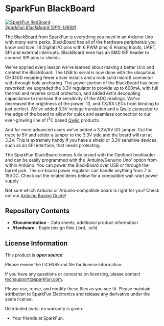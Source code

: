 SparkFun BlackBoard
============================

[![SparkFun RedBoard](https://cdn.sparkfun.com//assets/parts/1/2/8/6/7/14669-BlackBoard-01.jpg)  
*SparkFun BlackBoard (SPX-14669)*](https://www.sparkfun.com/products/14669)

The BlackBoard from SparkFun is everything you need in an Arduino Uno with *many* extra perks. BlackBoard has all of the hardware peripherals you know and love: 14 Digital I/O pins with 6 PWM pins, 6 Analog Inputs, UART, SPI and external interrupts. BlackBoard even has an SMD ISP header to connect SPI pins to shields.

We've applied every lesson we've learned about making a better Uno and created the BlackBoard. The USB to serial is now done with the ubiquitous CH340G requiring fewer driver installs and a rock solid microB connector with through hole anchoring. The power portion of the BlackBoard has been reworked: we upgraded the 3.3V regulator to provide up to 600mA, with full thermal and reverse circuit protection, and added extra decoupling capacitance to increase the sensitivity of the ADC readings. We've decreased the brightness of the power, 13, and TX/RX LEDs from blinding to just perfect. We've added 3.3V voltage translation and a [Qwiic connector](https://www.sparkfun.com/qwiic) to the edge of the board to allow for quick and seamless connection to our ever-growing line of I<sup>2</sup>C based [Qwiic](https://www.sparkfun.com/qwiic) products. 

And for more advanced users we've added a 3.3V/5V I/O jumper. Cut the trace to 5V and solder a jumper to the 3.3V side and the board will run at 3.3V. This is extremely handy if you have a shield or 3.3V sensitive devices, such as an SPI interface, that needs protecting.

The SparkFun BlackBoard comes fully tested with the Optiboot bootloader and can be easily programmed with the 'Arduino/Genuino Uno' option from within Arduino. You can power the BlackBoard over USB or through the barrel jack. The on-board power regulator can handle anything from 7 to 15VDC. Check out the related items below for a compatible wall-wart power supply.

Not sure which Arduino or Arduino-compatible board is right for you? Check out our [Arduino Buying Guide](https://www.sparkfun.com/arduino_guide)!

Repository Contents
-------------------
* **/Documentation** - Data sheets, additional product information
* **/Hardware** - Eagle design files (.brd, .sch)

License Information
-------------------

This product is _**open source**_! 

Please review the LICENSE.md file for license information. 

If you have any questions or concerns on licensing, please contact techsupport@sparkfun.com.

Please use, reuse, and modify these files as you see fit. Please maintain attribution to SparkFun Electronics and release any derivative under the same license.

Distributed as-is; no warranty is given.

- Your friends at SparkFun.